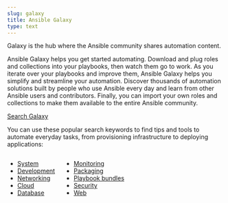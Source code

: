 ```yaml
---
slug: galaxy
title: Ansible Galaxy
type: text
---
```

Galaxy is the hub where the Ansible community shares automation content.

Ansible Galaxy helps you get started automating.
Download and plug roles and collections into your playbooks, then watch them go to work.
As you iterate over your playbooks and improve them, Ansible Galaxy helps you simplify and streamline your automation.
Discover thousands of automation solutions built by people who use Ansible every day and learn from other Ansible users and contributors.
Finally, you can import your own roles and collections to make them available to the entire Ansible community.

<a class="ansible-button" href="https://galaxy.ansible.com/search" role="button" target="_blank">Search Galaxy</a>

You can use these popular search keywords to find tips and tools to automate everyday tasks, from provisioning infrastructure to deploying applications:

<div style="display: flex; flex-direction: row;">
  <div style="display: flex; flex-direction: column; padding-right: 1.25rem;">
    <ul>
      <li><a href="https://galaxy.ansible.com/ui/search/?keywords=system" target="_blank">System</a></li>
      <li><a href="https://galaxy.ansible.com/ui/search/?keywords=development" target="_blank">Development</a></li>
      <li><a href="https://galaxy.ansible.com/ui/search/?keywords=networking" target="_blank">Networking</a></li>
      <li><a href="https://galaxy.ansible.com/ui/search/?keywords=cloud" target="_blank">Cloud</a></li>
      <li><a href="https://galaxy.ansible.com/ui/search/?keywords=database" target="_blank">Database</a></li>
    </ul>
  </div>
  <div style="display: flex; flex-direction: column;">
    <ul>
      <li><a href="https://galaxy.ansible.com/ui/search/?keywords=monitoring" target="_blank">Monitoring</a></li>
      <li><a href="https://galaxy.ansible.com/ui/search/?keywords=packaging" target="_blank">Packaging</a></li>
      <li><a href="https://galaxy.ansible.com/ui/search/?keywords=apb" target="_blank">Playbook bundles</a></li>
      <li><a href="https://galaxy.ansible.com/ui/search/?keywords=security" target="_blank">Security</a></li>
      <li><a href="https://galaxy.ansible.com/ui/search/?keywords=web" target="_blank">Web</a></li>
    </ul>
  </div>
</div>
